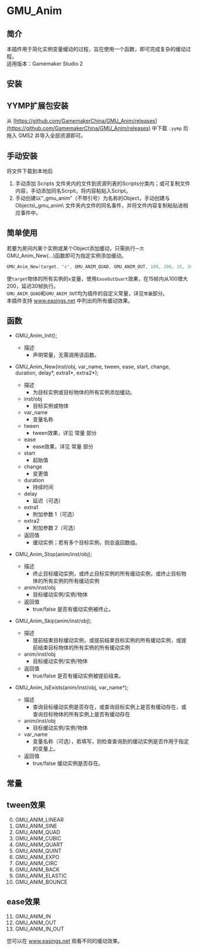 GMU_Anim
=====
简介
-----
本插件用于简化实例变量缓动的过程，旨在使用一个函数，即可完成复杂的缓动过程。<br>
适用版本：Gamemaker Studio 2

安装
-----
YYMP扩展包安装
-----
从 [https://github.com/GamemakerChina/GMU_Anim/releases](https://github.com/GamemakerChina/GMU_Anim/releases) 中下载 `.yymp` 后拖入 GMS2 并导入全部资源即可。

手动安装
-----
将文件下载到本地后
1. 手动添加 Scripts 文件夹内的文件到资源列表的Scripts分类内；或可复制文件内容，手动添加同名Scrpit，将内容粘贴入Script。
2. 手动创建以“_gmu_anim”（不带引号）为名称的Object，手动创建与 Objects\\_gmu_anim\\ 文件夹内文件的同名事件，并将文件内容复制粘贴进相应事件中。

简单使用
-----
若要为房间内某个实例或某个Object添加缓动，只需执行`一次`GMU_Anim_New(...)函数即可为指定实例添加缓动。
```cpp
GMU_Anim_New(target, "x", GMU_ANIM_QUAD, GMU_ANIM_OUT, 100, 200, 15, 30);
```
使`target`物体的所有实例的`x`变量，使用`EaseOutQuart`效果，在15帧内从100增大200，延迟30帧执行。<br>
`GMU_ANIM_QUAD`和`GMU_ANIM_OUT`均为插件的自定义常量，详见`常量`部分。<br>
本插件支持 www.easings.net 中列出的所有缓动效果。

函数
-----
* GMU_Anim_Init();
	* 描述
		* 声明常量，无需调用该函数。

* GMU_Anim_New(inst/obj, var_name, tween, ease, start, change, duration, delay*, extra1*, extra2*);
	* 描述
		* 为目标实例或目标物体的所有实例添加缓动。
	* inst/obj
		* 目标实例或物体
	* var_name
		* 变量名称
	* tween
		* tween效果，详见 常量 部分
	* ease
		* ease效果，详见 常量 部分
	* start
		* 起始值
	* change
		* 变更值
	* duration
		* 持续时间
	* delay
		* 延迟（可选）
	* extra1
		* 附加参数 1（可选）
	* extra2
		* 附加参数 2（可选）
	* 返回值
		* 缓动实例；若有多个目标实例，则会返回数组。

* GMU_Anim_Stop(anim/inst/obj);
	* 描述
		* 终止目标缓动实例，或终止目标实例的所有缓动实例，或终止目标物体的所有实例的所有缓动实例
	* anim/inst/obj
		* 目标缓动实例/实例/物体
	* 返回值
		* true/false 是否有缓动实例被终止。

* GMU_Anim_Skip(anim/inst/obj);
	* 描述
		* 提前结束目标缓动实例，或提前结束目标实例的所有缓动实例，或提前结束目标物体的所有实例的所有缓动实例
	* anim/inst/obj
		* 目标缓动实例/实例/物体
	* 返回值
		* true/false 是否有缓动实例被提前结束。

* GMU_Anim_IsExists(anim/inst/obj, var_name*);
	* 描述
		* 查询目标缓动实例是否存在，或查询目标实例上是否有缓动存在，或查询目标物体的所有实例上是否有缓动存在
	* anim/inst/obj
		* 目标缓动实例/实例/物体
	* var_name
		* 变量名称（可选），若填写，则检查查询到的缓动实例是否作用于指定的变量上。
	* 返回值
		* true/false 缓动实例是否存在。

常量
-----
tween效果
-----
0. GMU_ANIM_LINEAR
1. GMU_ANIM_SINE
2. GMU_ANIM_QUAD
3. GMU_ANIM_CUBIC
4. GMU_ANIM_QUART
5. GMU_ANIM_QUINT
6. GMU_ANIM_EXPO
7. GMU_ANIM_CIRC
8. GMU_ANIM_BACK
9. GMU_ANIM_ELASTIC
10. GMU_ANIM_BOUNCE

ease效果
-----
11. GMU_ANIM_IN
12. GMU_ANIM_OUT
13. GMU_ANIM_IN_OUT

您可以在 www.easings.net 观看不同的缓动效果。
